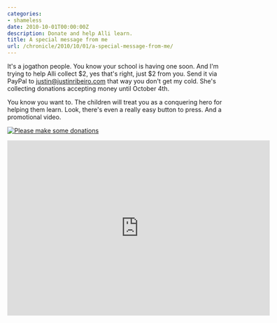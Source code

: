 ```yaml
---
categories:
- shameless
date: 2010-10-01T00:00:00Z
description: Donate and help Alli learn.
title: A special message from me
url: /chronicle/2010/10/01/a-special-message-from-me/
---
```


It's a jogathon people.  You know your school is having one soon.  And I'm trying to help Alli collect $2, yes that's right, just $2 from you.  Send it via PayPal to justin@justinribeiro.com that way you don't get my cold.  She's collecting donations accepting money until October 4th.  

You know you want to.  The children will treat you as a conquering hero for helping them learn.  Look, there's even a really easy button to press.  And a promotional video.

<a href="https://www.paypal.com/cgi-bin/webscr?cmd=_donations&business=justin%40justinribeiro%2ecom&lc=US&item_name=Alli%27s%20jogathon%20%40%20Fair%20Oaks%20Elementary&currency_code=USD&bn=PP%2dDonationsBF%3abtn_donateCC_LG%2egif%3aNonHosted"><img src="https://www.paypal.com/en_US/i/btn/x-click-but04.gif" mce_src="https://www.paypal.com/en_US/i/btn/x-click-but04.gif" alt="Please make some donations"></a>

<iframe title="YouTube video player" class="youtube-player" type="text/html" width="600" height="400" src="http://www.youtube.com/embed/-kMFrnc_1iw" frameborder="0"></iframe>
